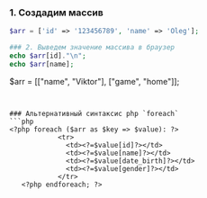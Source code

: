 ### 1. Создадим массив
```php
$arr = ['id' => '123456789', 'name' => 'Oleg'];

### 2. Выведем значение массива в браузер
echo $arr[id]."\n";
echo $arr[name];
```




$arr = [["name", "Viktor"], ["game", "home"]];
```


### Альтернативный синтаксис php `foreach`
```php
<?php foreach ($arr as $key => $value): ?>
            <tr>
              <td><?=$value[id]?></td>
              <td><?=$value[name]?></td>
              <td><?=$value[date_birth]?></td>
              <td><?=$value[gender]?></td>
            </tr>
   <?php endforeach; ?>
```
